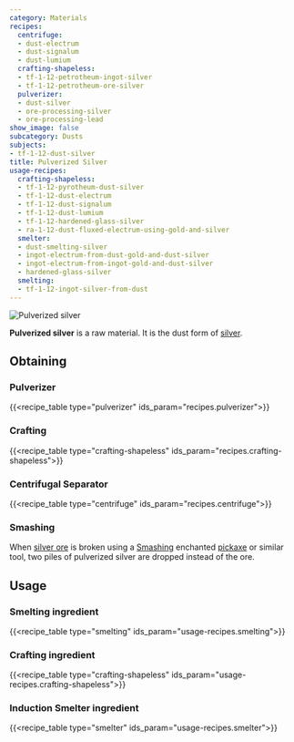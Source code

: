 ```yaml
---
category: Materials
recipes:
  centrifuge:
  - dust-electrum
  - dust-signalum
  - dust-lumium
  crafting-shapeless:
  - tf-1-12-petrotheum-ingot-silver
  - tf-1-12-petrotheum-ore-silver
  pulverizer:
  - dust-silver
  - ore-processing-silver
  - ore-processing-lead
show_image: false
subcategory: Dusts
subjects:
- tf-1-12-dust-silver
title: Pulverized Silver
usage-recipes:
  crafting-shapeless:
  - tf-1-12-pyrotheum-dust-silver
  - tf-1-12-dust-electrum
  - tf-1-12-dust-signalum
  - tf-1-12-dust-lumium
  - tf-1-12-hardened-glass-silver
  - ra-1-12-dust-fluxed-electrum-using-gold-and-silver
  smelter:
  - dust-smelting-silver
  - ingot-electrum-from-dust-gold-and-dust-silver
  - ingot-electrum-from-ingot-gold-and-dust-silver
  - hardened-glass-silver
  smelting:
  - tf-1-12-ingot-silver-from-dust
---
```


![Pulverized silver](/images/docs/1.12/thermal-foundation/dust-silver.png)


**Pulverized silver** is a raw material. It is the dust form of
[silver](../silver-ingot/).


Obtaining
---------

### Pulverizer
{{<recipe_table type="pulverizer" ids_param="recipes.pulverizer">}}

### Crafting
{{<recipe_table type="crafting-shapeless" ids_param="recipes.crafting-shapeless">}}

### Centrifugal Separator
{{<recipe_table type="centrifuge" ids_param="recipes.centrifuge">}}

### Smashing
When [silver ore](../silver-ore/) is broken using a
[Smashing](../../cofh-core/smashing/) enchanted
[pickaxe](https://minecraft.gamepedia.com/Pickaxe) or similar tool, two piles of
pulverized silver are dropped instead of the ore.


Usage
-----

### Smelting ingredient
{{<recipe_table type="smelting" ids_param="usage-recipes.smelting">}}

### Crafting ingredient
{{<recipe_table type="crafting-shapeless" ids_param="usage-recipes.crafting-shapeless">}}

### Induction Smelter ingredient
{{<recipe_table type="smelter" ids_param="usage-recipes.smelter">}}
